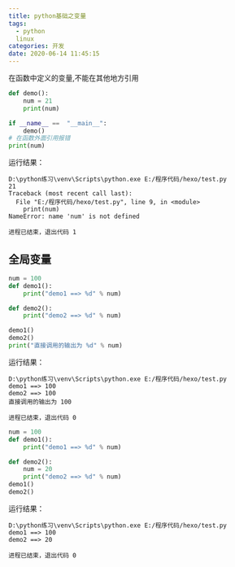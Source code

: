 ```yaml
---
title: python基础之变量
tags:
  - python
  linux
categories: 开发
date: 2020-06-14 11:45:15
---
```

在函数中定义的变量,不能在其他地方引用
```python
def demo():
    num = 21
    print(num)

if __name__ ==  "__main__":
    demo()
# 在函数外面引用报错
print(num)
```
运行结果：

    D:\python练习\venv\Scripts\python.exe E:/程序代码/hexo/test.py
    21
    Traceback (most recent call last):
      File "E:/程序代码/hexo/test.py", line 9, in <module>
        print(num)
    NameError: name 'num' is not defined

    进程已结束，退出代码 1

## 全局变量
```python
num = 100
def demo1():
    print("demo1 ==> %d" % num)

def demo2():
    print("demo2 ==> %d" % num)

demo1()
demo2()
print("直接调用的输出为 %d" % num)
```
运行结果：

    D:\python练习\venv\Scripts\python.exe E:/程序代码/hexo/test.py
    demo1 ==> 100
    demo2 ==> 100
    直接调用的输出为 100

    进程已结束，退出代码 0

```python
num = 100
def demo1():
    print("demo1 ==> %d" % num)

def demo2():
    num = 20
    print("demo2 ==> %d" % num)
demo1()
demo2()
```
运行结果：

    D:\python练习\venv\Scripts\python.exe E:/程序代码/hexo/test.py
    demo1 ==> 100
    demo2 ==> 20

    进程已结束，退出代码 0